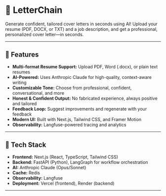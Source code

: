 # 🔗 LetterChain

Generate confident, tailored cover letters in seconds using AI! Upload your resume (PDF, DOCX, or TXT) and a job description, and get a professional, personalized cover letter—in seconds.

---

## 🚀 Features
- **Multi-format Resume Support:** Upload PDF, Word (.docx), or plain text resumes
- **AI-Powered:** Uses Anthropic Claude for high-quality, context-aware writing
- **Customizable Tone:** Choose from professional, confident, conversational, and more
- **Honest & Confident Output:** No fabricated experience, always positive and tailored
- **Feedback Loop:** Suggest improvements and regenerate with your feedback
- **Modern UI:** Built with Next.js, Tailwind CSS, and Framer Motion
- **Observability:** Langfuse-powered tracing and analytics

---

## 🧰 Tech Stack
- **Frontend:** Next.js (React, TypeScript, Tailwind CSS)
- **Backend:** FastAPI (Python), LangGraph for workflow orchestration
- **AI:** Anthropic Claude (Opus/Sonnet)
- **Cache:** Redis
- **Observability:** Langfuse
- **Deployment:** Vercel (frontend), Render (backend)

---

